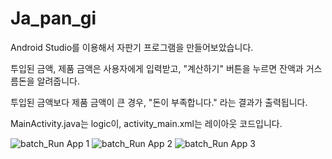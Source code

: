 # Ja_pan_gi

Android Studio를 이용해서 자판기 프로그램을 만들어보았습니다.

투입된 금액, 제품 금액은 사용자에게 입력받고, "계산하기" 버튼을 누르면 잔액과 거스름돈을 알려줍니다.

투입된 금액보다 제품 금액이 큰 경우, "돈이 부족합니다." 라는 결과가 출력됩니다.

MainActivity.java는 logic이, activity_main.xml는 레이아웃 코드입니다.

![batch_Run App 1](https://user-images.githubusercontent.com/73206190/136661414-56a8d202-7678-40ec-8c13-b31bc3fc8537.png)
![batch_Run App 2](https://user-images.githubusercontent.com/73206190/136661174-8d17e6da-09fa-40b1-b2e5-f81ed3e581e8.png)
![batch_Run App 3](https://user-images.githubusercontent.com/73206190/136661595-6c5dd9b8-01b0-4e01-b86b-2758d4540cd2.png)

